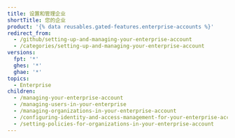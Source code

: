 ```yaml
---
title: 设置和管理企业
shortTitle: 您的企业
product: '{% data reusables.gated-features.enterprise-accounts %}'
redirect_from:
  - /github/setting-up-and-managing-your-enterprise-account
  - /categories/setting-up-and-managing-your-enterprise-account
versions:
  fpt: '*'
  ghes: '*'
  ghae: '*'
topics:
  - Enterprise
children:
  - /managing-your-enterprise-account
  - /managing-users-in-your-enterprise
  - /managing-organizations-in-your-enterprise-account
  - /configuring-identity-and-access-management-for-your-enterprise-account
  - /setting-policies-for-organizations-in-your-enterprise-account
---
```


